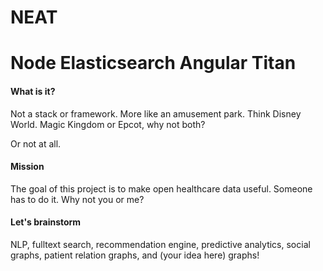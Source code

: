 NEAT
====

# Node Elasticsearch Angular Titan

#### What is it?
Not a stack or framework.  More like an amusement park.
Think Disney World.  Magic Kingdom or Epcot, why not both?

Or not at all.

#### Mission
The goal of this project is to make open healthcare data useful.
Someone has to do it.  Why not you or me?

#### Let's brainstorm
NLP, fulltext search, recommendation engine, predictive analytics,
social graphs, patient relation graphs, and (your idea here) graphs! 